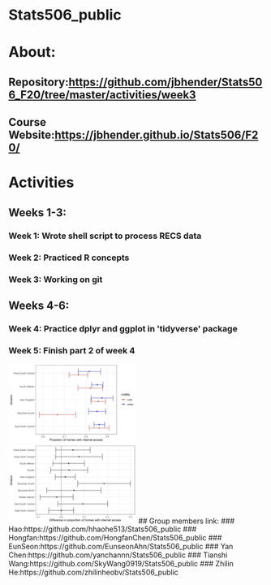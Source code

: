 # Stats506_public
# About: 
## Repository:https://github.com/jbhender/Stats506_F20/tree/master/activities/week3
## Course Website:https://jbhender.github.io/Stats506/F20/

# Activities
## Weeks 1-3:
### Week 1: Wrote shell script to process RECS data
### Week 2: Practiced R concepts
### Week 3: Working on git

## Weeks 4-6:
### Week 4: Practice dplyr and ggplot in 'tidyverse' package
### Week 5: Finish part 2 of week 4
<img src="../activities/week4/w4_p2_q1_plot.png" height="50%" width="50%">
<img src="../activities/week4/w4_p2_q2_plot.png" height="50%" width="50%">
## Group members link:
### Hao:https://github.com/hhaohe513/Stats506_public
### Hongfan:https://github.com/HongfanChen/Stats506_public
### EunSeon:https://github.com/EunseonAhn/Stats506_public
### Yan Chen:https://github.com/yanchannn/Stats506_public
### Tianshi Wang:https://github.com/SkyWang0919/Stats506_public
### Zhilin He:https://github.com/zhilinheobv/Stats506_public
